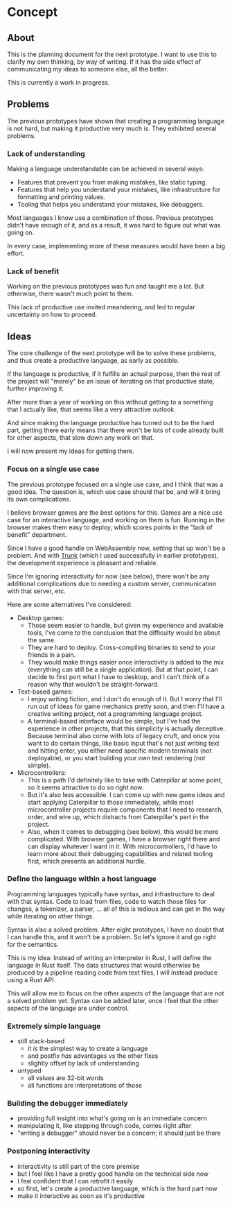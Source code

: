 # Concept

## About

This is the planning document for the next prototype. I want to use this to
clarify my own thinking, by way of writing. If it has the side effect of
communicating my ideas to someone else, all the better.

This is currently a work in progress.

## Problems

The previous prototypes have shown that creating a programming language is not
hard, but making it productive very much is. They exhibited several problems.

### Lack of understanding

Making a language understandable can be achieved in several ways:

- Features that prevent you from making mistakes, like static typing.
- Features that help you understand your mistakes, like infrastructure for
  formatting and printing values.
- Tooling that helps you understand your mistakes, like debuggers.

Most languages I know use a combination of those. Previous prototypes didn't
have enough of it, and as a result, it was hard to figure out what was going on.

In every case, implementing more of these measures would have been a big effort.

### Lack of benefit

Working on the previous prototypes was fun and taught me a lot. But otherwise,
there wasn't much point to them.

This lack of productive use invited meandering, and led to regular uncertainty
on how to proceed.

## Ideas

The core challenge of the next prototype will be to solve these problems, and
thus create a productive language, as early as possible.

If the language is productive, if it fulfills an actual purpose, then the rest
of the project will "merely" be an issue of iterating on that productive state,
further improving it.

After more than a year of working on this without getting to a something that I
actually like, that seems like a very attractive outlook.

And since making the language productive has turned out to be the hard part,
getting there early means that there won't be lots of code already built for
other aspects, that slow down any work on that.

I will now present my ideas for getting there.

### Focus on a single use case

The previous prototype focused on a single use case, and I think that was a good
idea. The question is, which use case should that be, and will it bring its own
complications.

I believe browser games are the best options for this. Games are a nice use case
for an interactive language, and working on them is fun. Running in the browser
makes them easy to deploy, which scores points in the "lack of benefit"
department.

Since I have a good handle on WebAssembly now, setting that up won't be a
problem. And with [Trunk](https://trunkrs.dev/) (which I used successfully in
earlier prototypes), the development experience is pleasant and reliable.

Since I'm ignoring interactivity for now (see below), there won't be any
additional complications due to needing a custom server, communication with that
server, etc.

Here are some alternatives I've considered:

- Desktop games:
  - Those seem easier to handle, but given my experience and available tools,
    I've come to the conclusion that the difficulty would be about the same.
  - They are hard to deploy. Cross-compiling binaries to send to your friends in
    a pain.
  - They would make things easier once interactivity is added to the mix
    (everything can still be a single application). But at that point, I can
    decide to first port what I have to desktop, and I can't think of a reason
    why that wouldn't be straight-forward.
- Text-based games:
  - I enjoy writing fiction, and I don't do enough of it. But I worry that I'll
    run out of ideas for game mechanics pretty soon, and then I'll have a
    creative writing project, not a programming language project.
  - A terminal-based interface would be simple, but I've had the experience in
    other projects, that this simplicity is actually deceptive. Because terminal
    also come with lots of legacy cruft, and once you want to do certain things,
    like basic input that's not just writing text and hitting enter, you either
    need specific modern terminals (not deployable), or you start building your
    own text rendering (not simple).
- Microcontrollers:
  - This is a path I'd definitely like to take with Caterpillar at some point,
    so it seems attractive to do so right now.
  - But it's also less accessible. I can come up with new game ideas and start
    applying Caterpillar to those immediately, while most microcontroller
    projects require components that I need to research, order, and wire up,
    which distracts from Caterpillar's part in the project.
  - Also, when it comes to debugging (see below), this would be more
    complicated. With browser games, I have a browser right there and can
    display whatever I want in it. With microcontrollers, I'd have to learn more
    about their debugging capabilities and related tooling first, which presents
    an additional hurdle.

### Define the language within a host language

Programming languages typically have syntax, and infrastructure to deal with
that syntax. Code to load from files, code to watch those files for changes, a
tokenizer, a parser, ... all of this is tedious and can get in the way while
iterating on other things.

Syntax is also a solved problem. After eight prototypes, I have no doubt that I
can handle this, and it won't be a problem. So let's ignore it and go right for
the semantics.

This is my idea: Instead of writing an interpreter in Rust, I will define the
language in Rust itself. The data structures that would otherwise be produced by
a pipeline reading code from text files, I will instead produce using a Rust
API.

This will allow me to focus on the other aspects of the language that are not a
solved problem yet. Syntax can be added later, once I feel that the other
aspects of the language are under control.

### Extremely simple language

- still stack-based
  - it _is_ the simplest way to create a language
  - and postfix _has_ advantages vs the other fixes
  - slightly offset by lack of understanding
- untyped
  - all values are 32-bit words
  - all functions are interpretations of those

### Building the debugger immediately

- providing full insight into what's going on is an immediate concern
- manipulating it, like stepping through code, comes right after
- "writing a debugger" should never be a concern; it should just be there

### Postponing interactivity

- interactivity is still part of the core premise
- but I feel like I have a pretty good handle on the technical side now
- I feel confident that I can retrofit it easily
- so first, let's create a productive language, which is the hard part now
- make it interactive as soon as it's productive

